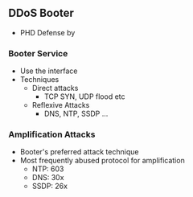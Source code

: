 ## DDoS Booter

- PHD Defense by 

### Booter Service

- Use the interface 
- Techniques
  - Direct attacks
    - TCP SYN, UDP flood etc
  - Reflexive Attacks
    - DNS, NTP, SSDP ...
    
### Amplification Attacks
- Booter's preferred attack technique
- Most frequently abused protocol for amplification
  - NTP: 603
  - DNS: 30x
  - SSDP: 26x

  


